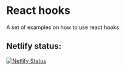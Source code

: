 # React hooks

A set of examples on how to use react hooks

## Netlify status:

[![Netlify Status](https://api.netlify.com/api/v1/badges/d802757d-5f45-4c8e-8309-d6154118facb/deploy-status)](https://app.netlify.com/sites/useful-hooks/deploys)

